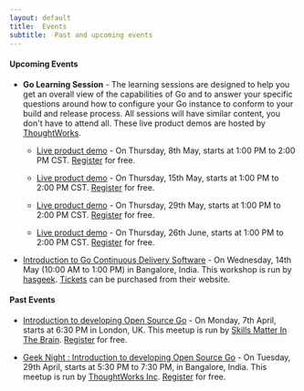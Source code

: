 ```yaml
---
layout: default
title:  Events
subtitle:  Past and upcoming events
---
```


#### Upcoming Events
- __Go Learning Session__ - The learning sessions are designed to help you get an overall view of the capabilities of Go and to answer your specific questions around how to configure your Go instance to conform to your build and release process. All sessions will have similar content, you don't have to attend all. These live product demos are hosted by <a href="http://thoughtworks.com">ThoughtWorks</a>.

	- <a href="http://info.thoughtworks.com/wb-go-us-05-08.html">Live product demo</a> - On Thursday, 8th May, starts at 1:00 PM to 2:00 PM CST. <a href="http://info.thoughtworks.com/wb-go-us-05-08.html">Register</a> for free. 

	- <a href="http://info.thoughtworks.com/wb-go-us-05-15.html">Live product demo</a> - On Thursday, 15th May, starts at 1:00 PM to 2:00 PM CST.  <a href="http://info.thoughtworks.com/wb-go-us-05-15.html">Register</a> for free. 

	- <a href="info.thoughtworks.com/wb-go-us-05-29.html">Live product demo</a> - On Thursday, 29th May, starts at 1:00 PM to 2:00 PM CST.  <a href="http://info.thoughtworks.com/wb-go-us-05-29.html">Register</a> for free. 

	- <a href="http://info.thoughtworks.com/wb-go-us-06-26.html">Live product demo</a> - On Thursday, 26th June, starts at 1:00 PM to 2:00 PM CST.  <a href="http://info.thoughtworks.com/wb-go-us-06-26.html">Register</a> for free. 


- <a href="https://rootconf.in/2014/workshops#1120-introduction-to-go-continuous-delivery-software">Introduction to Go Continuous Delivery Software</a> - On Wednesday, 14th May (10:00 AM to 1:00 PM) in Bangalore, India. This workshop is run by <a href="https://rootconf.in/2014/about">hasgeek</a>. <a href="https://rootconf.in/2014/#tickets">Tickets</a> can be purchased from their website. 


#### Past Events
- <a href="https://skillsmatter.com/meetups/6303-introduction-to-developing-open-source-go">Introduction to developing Open Source Go</a> - On Monday, 7th April, starts at 6:30 PM in London, UK. This meetup is run by <a href="https://skillsmatter.com/groups/500-in-the-brain">Skills Matter In The Brain</a>.  <a href="https://skillsmatter.com/meetups/6303-introduction-to-developing-open-source-go">Register</a> for free. 


- <a href="http://info.thoughtworks.com/geeknight-bangalore-29apr14-registration.html">Geek Night : Introduction to developing Open Source Go</a> - On Tuesday, 29th April, starts at 5:30 PM to 7:30 PM, in Bangalore, India. This meetup is run by <a href="http://www.thoughtworks.com">ThoughtWorks Inc</a>. <a href="http://info.thoughtworks.com/geeknight-bangalore-29apr14-registration.html">Register</a> for free. 

